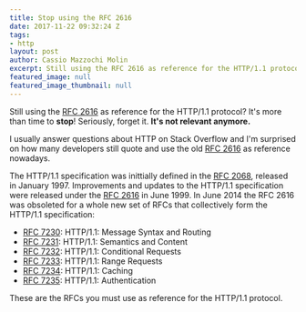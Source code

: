 ```yaml
---
title: Stop using the RFC 2616
date: 2017-11-22 09:32:24 Z
tags:
- http
layout: post
author: Cassio Mazzochi Molin
excerpt: Still using the RFC 2616 as reference for the HTTP/1.1 protocol? Please stop!
featured_image: null
featured_image_thumbnail: null
---
```


Still using the [RFC 2616][RFC 2616] as reference for the HTTP/1.1 protocol? It's more than time to **stop**! Seriously, forget it. **It's not relevant anymore.** 

I usually answer questions about HTTP on Stack Overflow and I'm surprised on how many developers still quote and use the old [RFC 2616][RFC 2616] as reference nowadays.

The HTTP/1.1 specification was inittially defined in the [RFC 2068][RFC 2068], released in January 1997. Improvements and updates to the HTTP/1.1 specification were released under the [RFC 2616][RFC 2616] in June 1999. In June 2014 the RFC 2616 was obsoleted for a whole new set of RFCs that collectively form the HTTP/1.1 specification:

- [RFC 7230][RFC 7230]: HTTP/1.1: Message Syntax and Routing
- [RFC 7231][RFC 7231]: HTTP/1.1: Semantics and Content
- [RFC 7232][RFC 7232]: HTTP/1.1: Conditional Requests
- [RFC 7233][RFC 7233]: HTTP/1.1: Range Requests
- [RFC 7234][RFC 7234]: HTTP/1.1: Caching
- [RFC 7235][RFC 7235]: HTTP/1.1: Authentication

These are the RFCs you must use as reference for the HTTP/1.1 protocol.


  [RFC 2068]: https://tools.ietf.org/html/rfc2068
  [RFC 2616]: https://tools.ietf.org/html/rfc2616
  [RFC 7230]: https://tools.ietf.org/html/rfc7230
  [RFC 7231]: https://tools.ietf.org/html/rfc7231
  [RFC 7232]: https://tools.ietf.org/html/rfc7232
  [RFC 7233]: https://tools.ietf.org/html/rfc7233
  [RFC 7234]: https://tools.ietf.org/html/rfc7234
  [RFC 7235]: https://tools.ietf.org/html/rfc7235
